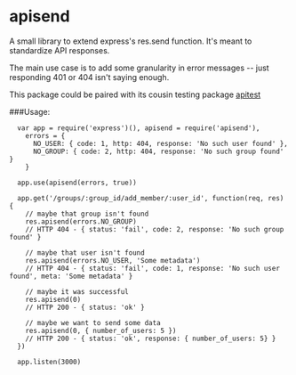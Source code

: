 apisend
=======

A small library to extend express's res.send function. It's meant to standardize API responses.

The main use case is to add some granularity in error messages -- just responding 401 or 404 isn't saying enough.

This package could be paired with its cousin testing package [apitest](https://github.com/lulzmachine/apitest)


###Usage:

```
  var app = require('express')(), apisend = require('apisend'),
    errors = {
      NO_USER: { code: 1, http: 404, response: 'No such user found' },
      NO_GROUP: { code: 2, http: 404, response: 'No such group found' }
    }

  app.use(apisend(errors, true))

  app.get('/groups/:group_id/add_member/:user_id', function(req, res) {
    // maybe that group isn't found
    res.apisend(errors.NO_GROUP)
    // HTTP 404 - { status: 'fail', code: 2, response: 'No such group found' }

    // maybe that user isn't found
    res.apisend(errors.NO_USER, 'Some metadata')
    // HTTP 404 - { status: 'fail', code: 1, response: 'No such user found', meta: 'Some metadata' }

    // maybe it was successful
    res.apisend(0)
    // HTTP 200 - { status: 'ok' }

    // maybe we want to send some data
    res.apisend(0, { number_of_users: 5 })
    // HTTP 200 - { status: 'ok', response: { number_of_users: 5} }
  })

  app.listen(3000)
```
